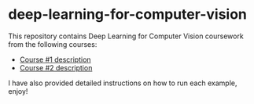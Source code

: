 # deep-learning-for-computer-vision

This repository contains Deep Learning for Computer Vision coursework from the following courses:
  - [Course #1 description](https://www.udemy.com/course/computer-vision-a-z/)
  - [Course #2 description](https://www.udemy.com/course/advanced-computer-vision/)
  
I have also provided detailed instructions on how to run each example, enjoy!
